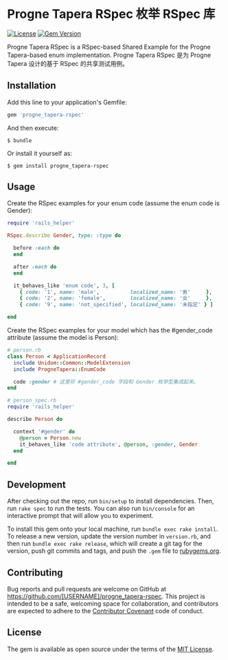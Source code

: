 # Progne Tapera RSpec 枚举 RSpec 库

[![License](https://img.shields.io/badge/license-MIT-green.svg)](http://opensource.org/licenses/MIT)
[![Gem Version](https://badge.fury.io/rb/progne_tapera-rspec.svg)](https://badge.fury.io/rb/progne_tapera-rspec)

Progne Tapera RSpec is a RSpec-based Shared Example for the Progne Tapera-based enum implementation. Progne Tapera RSpec 是为 Progne Tapera 设计的基于 RSpec 的共享测试用例。

## Installation

Add this line to your application's Gemfile:

```ruby
gem 'progne_tapera-rspec'
```

And then execute:

    $ bundle

Or install it yourself as:

    $ gem install progne_tapera-rspec

## Usage

Create the RSpec examples for your enum code (assume the enum code is Gender):

```ruby
require 'rails_helper'

RSpec.describe Gender, type: :type do

  before :each do
  end

  after :each do
  end

  it_behaves_like 'enum code', 3, [
    { code: '1', name: 'male',          localized_name: '男'     },
    { code: '2', name: 'female',        localized_name: '女'     },
    { code: '9', name: 'not_specified', localized_name: '未指定' } ]

end
```

Create the RSpec examples for your model which has the #gender_code attribute (assume the model is Person):

```ruby
# person.rb
class Person < ApplicationRecord
  include Unidom::Common::ModelExtension
  include ProgneTapera::EnumCode

  code :gender # 这里将 #gender_code 字段和 Gender 枚举型集成起来。
end

# person_spec.rb
require 'rails_helper'

describe Person do

  context '#gender' do
    @person = Person.new
    it_behaves_like 'code attribute', @person, :gender, Gender
  end

end
```



## Development

After checking out the repo, run `bin/setup` to install dependencies. Then, run `rake spec` to run the tests. You can also run `bin/console` for an interactive prompt that will allow you to experiment.

To install this gem onto your local machine, run `bundle exec rake install`. To release a new version, update the version number in `version.rb`, and then run `bundle exec rake release`, which will create a git tag for the version, push git commits and tags, and push the `.gem` file to [rubygems.org](https://rubygems.org).

## Contributing

Bug reports and pull requests are welcome on GitHub at https://github.com/[USERNAME]/progne_tapera-rspec. This project is intended to be a safe, welcoming space for collaboration, and contributors are expected to adhere to the [Contributor Covenant](http://contributor-covenant.org) code of conduct.


## License

The gem is available as open source under the terms of the [MIT License](http://opensource.org/licenses/MIT).

